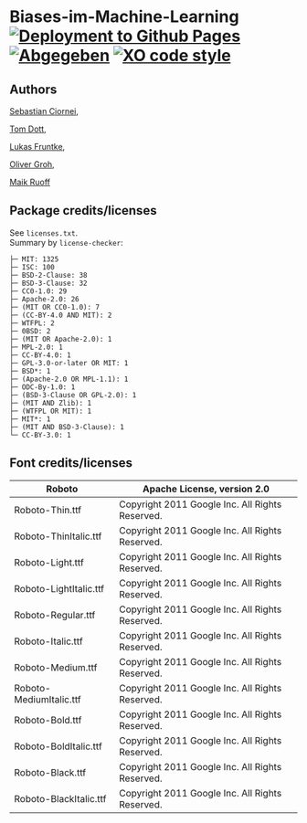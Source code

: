 # Biases-im-Machine-Learning [![Deployment to Github Pages](https://github.com/Team-Obisidan/Biases-im-Machine-Learning/actions/workflows/deploy.yml/badge.svg?branch=dev)](https://github.com/Team-Obisidan/Biases-im-Machine-Learning/actions/workflows/deploy.yml) [![Abgegeben](https://img.shields.io/badge/Abgegeben-nein-red)](https://dhbw-stuttgart.de) [![XO code style](https://img.shields.io/badge/code_style-XO-5ed9c7.svg)](https://github.com/xojs/xo)

## Authors
<a href="https://www.linkedin.com/in/sebastian-ciornei-98430018a/" target="_blank" className="name-link" rel="noreferrer">Sebastian Ciornei</a>,

<a href="https://www.linkedin.com/in/tom-dott-57a52a1b6/" target="_blank" className="name-link" rel="noreferrer">Tom Dott</a>,

<a href="https://www.linkedin.com/in/lukas-fruntke/" target="_blank" className="name-link" rel="noreferrer">Lukas Fruntke</a>,

<a href="https://www.linkedin.com/in/oliver-groh-a8295b206/" target="_blank" className="name-link" rel="noreferrer">Oliver Groh</a>,

<a href="https://www.linkedin.com/in/maik-pascal-ruoff-945a18214/" target="_blank" className="name-link" rel="noreferrer">Maik Ruoff</a>
## Package credits/licenses
See `licenses.txt`.  
Summary by `license-checker`:
```
├─ MIT: 1325
├─ ISC: 100
├─ BSD-2-Clause: 38
├─ BSD-3-Clause: 32
├─ CC0-1.0: 29
├─ Apache-2.0: 26
├─ (MIT OR CC0-1.0): 7
├─ (CC-BY-4.0 AND MIT): 2
├─ WTFPL: 2
├─ 0BSD: 2
├─ (MIT OR Apache-2.0): 1
├─ MPL-2.0: 1
├─ CC-BY-4.0: 1
├─ GPL-3.0-or-later OR MIT: 1
├─ BSD*: 1
├─ (Apache-2.0 OR MPL-1.1): 1
├─ ODC-By-1.0: 1
├─ (BSD-3-Clause OR GPL-2.0): 1
├─ (MIT AND Zlib): 1
├─ (WTFPL OR MIT): 1
├─ MIT*: 1
├─ (MIT AND BSD-3-Clause): 1
└─ CC-BY-3.0: 1
```

## Font credits/licenses
| Roboto                  | Apache License, version 2.0                     |
|-------------------------|-------------------------------------------------|
| Roboto-Thin.ttf         | Copyright 2011 Google Inc. All Rights Reserved. |
| Roboto-ThinItalic.ttf   | Copyright 2011 Google Inc. All Rights Reserved. |
| Roboto-Light.ttf        | Copyright 2011 Google Inc. All Rights Reserved. |
| Roboto-LightItalic.ttf  | Copyright 2011 Google Inc. All Rights Reserved. |
| Roboto-Regular.ttf      | Copyright 2011 Google Inc. All Rights Reserved. |
| Roboto-Italic.ttf       | Copyright 2011 Google Inc. All Rights Reserved. |
| Roboto-Medium.ttf       | Copyright 2011 Google Inc. All Rights Reserved. |
| Roboto-MediumItalic.ttf | Copyright 2011 Google Inc. All Rights Reserved. |
| Roboto-Bold.ttf         | Copyright 2011 Google Inc. All Rights Reserved. |
| Roboto-BoldItalic.ttf   | Copyright 2011 Google Inc. All Rights Reserved. |
| Roboto-Black.ttf        | Copyright 2011 Google Inc. All Rights Reserved. |
| Roboto-BlackItalic.ttf  | Copyright 2011 Google Inc. All Rights Reserved. |
    